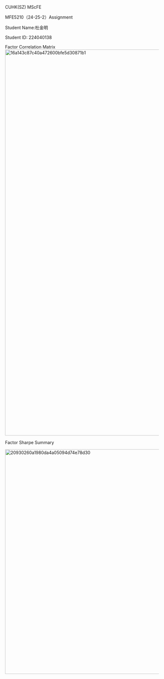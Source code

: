 CUHK(SZ) MScFE

MFE5210（24-25-2）Assignment

Student Name:杜金明

Student ID: 224040138

Factor Correlation Matrix 
<img width="1260" alt="16a143c87c40a472600bfe5d30871b1" src="https://github.com/user-attachments/assets/b30cdcb1-9d9f-4069-86c4-052a2f844121" />


Factor Sharpe Summary

<img width="733" alt="20930260a1980da4a05094d74e78d30" src="https://github.com/user-attachments/assets/c930224c-5bce-4f2a-8527-5ee546ad3e03" />
